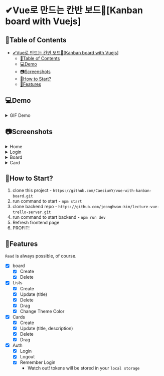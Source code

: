 # ✔Vue로 만드는 칸반 보드📍[Kanban board with Vuejs]

## 📌Table of Contents

- [✔Vue로 만드는 칸반 보드📍[Kanban board with Vuejs]](#vue로-만드는-칸반-보드kanban-board-with-vuejs)
  - [📌Table of Contents](#table-of-contents)
  - [💻Demo](#demo)
  - [📷Screenshots](#screenshots)
  - [🔰How to Start?](#how-to-start)
  - [🎐Features](#features)

## 💻Demo
<details>
    <summary>GIF Demo</summary>    
    <img src='./screenshots/demo.gif' alt="gif 데모 이미지">
</details>

## 📷Screenshots

<details>
    <summary>Home</summary>
    <img src='./screenshots/main_home.png'>
</details>

<details>
    <summary>Login</summary>
    <img src='./screenshots/login.png'>
</details>

<details>
    <summary>Board</summary>
    <img src='./screenshots/board2.png'>
</details>

<details>
    <summary>Card</summary>
    <img src='./screenshots/card2.png'>
</details>

## 🔰How to Start?

1. clone this project - `https://github.com/CaesiumY/vue-with-kanban-board.git`
2. run command to start - `npm start`
3. clone backend repo - `https://github.com/jeonghwan-kim/lecture-vue-trello-server.git`
4. run command to start backend - `npm run dev`
5. Refresh frontend page
6. PROFIT!

## 🎐Features
`Read` is always possible, of course.

- [x] board
  - [x] Create
  - [x] Delete

- [x] Lists
  - [x] Create
  - [x] Update (title)
  - [x] Delete
  - [x] Drag
  - [x] Change Theme Color

- [x] Cards
  - [x] Create
  - [x] Update (title, description)
  - [x] Delete
  - [x] Drag

- [x] Auth
  - [x] Login
  - [x] Logout
  - [x] Remember Login
    - Watch out! tokens will be stored in your `local storage`